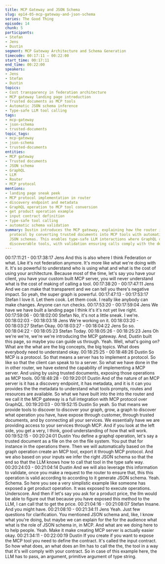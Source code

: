 ```yaml
---
title: MCP Gateway and JSON Schema
slug: ep14-05-mcp-gateway-and-json-schema
series: The Good Thing
episode: 14
chunk: 5
participants:
- Stefan
- Jens
- Dustin
segment: MCP Gateway Architecture and Schema Generation
timecode: 00:17:11 – 00:22:00
start_time: 00:17:11
end_time: 00:22:00
speakers:
- Jens
- Stefan
- Dustin
topics:
- Cost transparency in federation architecture
- MCP gateway landing page introduction
- Trusted documents as MCP tools
- Automatic JSON schema inference
- Type-safe LLM tool calling
tags:
- mcp-gateway
- json-schema
- trusted-documents
topic_tags:
- mcp-gateway
- json-schema
- trusted-documents
entities:
- MCP gateway
- Trusted documents
- JSON schema
- GraphQL
- LLM
- Router
- MCP protocol
mentions:
- landing page sneak peek
- MCP protocol implementation in router
- discovery endpoint and metadata
- GraphQL operation to MCP tool conversion
- get product operation example
- input contract definition
- type-safe tool calling
- automatic schema validation
summary: Dustin introduces the MCP gateway, explaining how the router implements MCP
  protocol by converting trusted documents into MCP tools with automatically inferred
  JSON schemas. This enables type-safe LLM interactions where GraphQL operations become
  discoverable tools, with validation ensuring calls comply with the defined contracts.
---
```


00:17:11:21 - 00:17:38:17
Jens
And this is also where I think Federation or what. Like it's not federation anymore. It's more like
what we're doing with it. It's so powerful to understand who is using what and what is the cost of
using your architecture. Because most of the time, let's say you have your client, you have your
custom built MCP server, you will never understand what is the cost of making of calling a tool.
00:17:38:20 - 00:17:47:11
Jens
And we can make that transparent and we can tell you there's negative impact. So yeah, the
super graph is powerful.
00:17:47:13 - 00:17:53:17
Stefan
I love it.
Let them cook. Let them cook. I really like anybody can make changes. Anyone can run checks.
00:17:53:20 - 00:17:59:04
Jens
We have we have built a landing page I think it's it's not yet live right.
00:17:59:06 - 00:18:02:00
Stefan
No, it's not a little sneak. I we're.
00:18:02:03 - 00:18:03:18
Jens
We're working on it.
00:18:03:20 - 00:18:03:27
Stefan
Okay.
00:18:03:27 - 00:18:04:22
Jens
So so.
00:18:04:22 - 00:18:05:23
Stefan
Today.
00:18:05:26 - 00:18:25:23
Jens
Oh we're we're, we're we're introducing the MCP gateway. And, Dustin built this page, so maybe
you can guide us through. Yeah. Well, what's going on? What are the what are the big concepts,
the big topics. What does everybody need to understand okay.
00:18:25:25 - 00:18:48:26
Dustin
So MCP is a protocol. So that means a server has to implement a protocol. So like so that the
client can speak to to a server. So what we have done in the in other router, we have extend the
capability of implementing a MCP server. And using by using trusted documents, exposing
those operations as MCP tools.
00:18:48:28 - 00:19:20:01
Dustin
And of the nature of an MCP server is it has a discovery endpoint, it has metadata, and it is it
can you provides the the metadata to understand what tools prompts, routes and resources are
available. So what we have built into the into the router and we call it the MCP gateway is a full
integration with MCP protocol over GraphQL.
00:19:20:03 - 00:19:52:15
Dustin
So yeah. So that means we provide tools to discover to discover your graph, grow, a graph to
discover what operation you have, have expose through customer, through trusted documents,
and by connecting all your services. We essentially have we are providing access to your
services through MCP. And if you look at the left side, you get a very, I think, good
understanding of how that will work.
00:19:52:15 - 00:20:24:01
Dustin
You define a graphql operation, let's say a trusted document as a file on the on the file system.
You put that for instance in the operations there. Then we will automatically based on the graph
operation create an MCP tool, export it through MCP protocol. And we also based on your
inputs we infer the right JSON schema so that the end so that the LLM knows how to call that
tool in the type safe way.
00:20:24:03 - 00:21:04:14
Dustin
And we will also leverage this information to validate, once you make a request to the router to
ensure that, this this operation is valid according to according to it generate JSON schema.
Yeah. Schema. So here you see a very simplistic example like someone has exposed a get
product operation. It was exposed to execute operations. Underscore. And then if let's say you
ask for a product price, the llm would be able to figure out that because you have exposed this
method to the LLM, I can call that to get the price.
00:21:04:16 - 00:21:08:07
Stefan
Insane. And you might have.
00:21:08:10 - 00:21:34:11
Jens
Yeah. Just few questions for clarification. You mentioned JSON schema and, like, I know what
you're doing, but maybe we can explain for the for the audience what what is the role of JSON
schema in, in MCP. And what are we doing here to to help people. Yeah. Make it make creating
MCP server is actually easier okay.
00:21:34:11 - 00:22:00:19
Dustin
If you create if you want to expose the MCP tool you need to define the contract. It's called the
input contract. So how what does, an what does an llm has to call the the, the tool in a way that
it's will comply with your contract. So in case of this example here, the LLM has to pass, an
argument, primitive argument of type string.